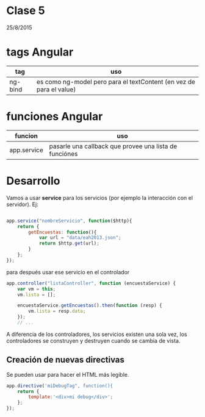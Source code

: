 # Clase 5
25/8/2015

# tags Angular

tag              | uso
-----------------|------------------------------------------
ng-bind          | es como ng-model pero para el textContent (en vez de para el value)

# funciones Angular

funcion          |	uso
-----------------|-----
app.service      | pasarle una callback que provee una lista de funciónes



# Desarrollo

Vamos a usar **service** para los servicios (por ejemplo la interacción con el servidor). Ej:

```js

app.service("nombreServicio", function($http){
    return {
        getEncuestas: function(){
            var url = "data/eah2013.json";
            return $http.get(url);
        }
    };
});
```

para después usar ese servicio en el controlador

```js
app.controller("listaController", function (encuestaService) {
    var vm = this;
    vm.lista = [];

    encuestaService.getEncuestas().then(function (resp) {
        vm.lista = resp.data;
    });
    // ...
```

A diferencia de los controladores, los servicios existen una sola vez, los controladores se construyen y destruyen cuando se cambia de vista. 

## Creación de nuevas directivas

Se pueden usar para hacer el HTML más legible. 
```js
app.directive('miDebugTag", function(){
    return {
        template:'<div>mi debug</div>';
    };
});
